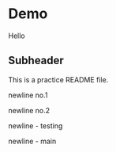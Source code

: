 # Demo

Hello

## Subheader

This is  a practice README file.

newline no.1

newline no.2

newline - testing

newline - main